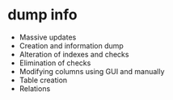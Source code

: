 # dump info

* Massive updates
* Creation and information dump
* Alteration of indexes and checks
* Elimination of checks
* Modifying columns using GUI and manually
* Table creation
* Relations